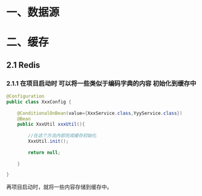# 一、数据源







# 二、缓存



## 2.1  Redis

### 2.1.1 在项目启动时 可以将一些类似于编码字典的内容 初始化到缓存中

```java
@Configuration
public class XxxConfig {
	
	@ConditionalOnBean(value={XxxService.class,YyyService.class})
	@Bean
	public XxxUtil xxxUtil(){
		
		//在这个方法内部完成缓存初始化
		XxxUtil.init();
		
		return null;
		
	} 

}
```

再项目启动时，就将一些内容存储到缓存中。